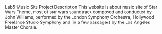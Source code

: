 Lab5-Music Site Project
Description
This website is about music site of Star Wars Theme, most of star wars soundtrack composed and conducted by John Williams, performed by the London Symphony Orchestra, Hollywood Freelance Studio Symphony and (in a few passages) by the Los Angeles Master Chorale. 
